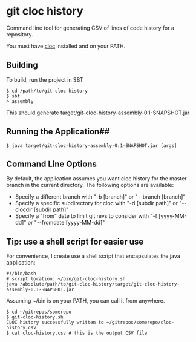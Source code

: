 # git cloc history #
Command line tool for generating CSV of lines of code history for a repository.

You must have [cloc](http://cloc.sourceforge.net/ ) installed and on your PATH.

## Building ##
To build, run the project in SBT

    $ cd /path/to/git-cloc-history
	$ sbt
	> assembly
	
This should generate target/git-cloc-history-assembly-0.1-SNAPSHOT.jar

## Running the Application##

    $ java target/git-cloc-history-assembly-0.1-SNAPSHOT.jar [args]

## Command Line Options ##

By default, the application assumes you want cloc history for the master branch in the current directory. The following options are available:

* Specify a different branch with "-b [branch]" or "--branch [branch]"
* Specify a specific subdirectory for cloc with "-d [subdir path]" or "--clocdir [subdir path]"
* Specify a "from" date to limit git revs to consider with "-f [yyyy-MM-dd]" or "--fromdate [yyyy-MM-dd]"

## Tip: use a shell script for easier use ##

For convenience, I create use a shell script that encapsulates the java application:

    #!/bin/bash
	# script location: ~/bin/git-cloc-history.sh
	java /absolute/path/to/git-cloc-history/target/git-cloc-history-assembly-0.1-SNAPSHOT.jar 
	
Assuming ~/bin is on your PATH, you can call it from anywhere.

    $ cd ~/gitrepos/somerepo
	$ git-cloc-history.sh
	CLOC history successfully written to ~/gitrepos/somerepo/cloc-history.csv
	$ cat cloc-history.csv # this is the output CSV file
